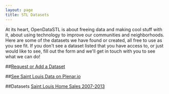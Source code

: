 ```yaml
---
layout: page
title: STL Datasets
---
```

At its heart, OpenDataSTL is about freeing data and making cool stuff with it, about using technology to improve our communities and neighborhoods. Here are some of the datasets we have found or created, all free to use as you see fit. If you don't see a dataset listed that you have access to, or just would like to see, fill out the form and we'll get in touch with you to see what we can do!

##[Request or Add a Dataset](https://docs.google.com/forms/d/1z72U3DC3zAFCc1Ie8UWr_K2KczD3Y9V2PshQtl09bdc/viewform)

##[See Saint Louis Data on Plenar.io](http://plenar.io/explore)

##Datasets
[Saint Louis Home Sales 2007-2013](https://communities.socrata.com/Finance/Home-Sales-2007-To-2013/cqqy-hae6)

